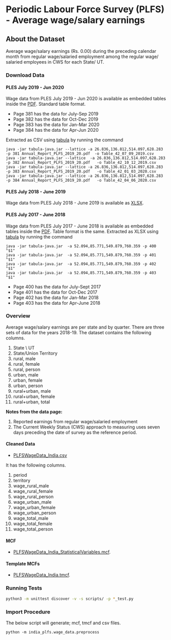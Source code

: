 # Periodic Labour Force Survey (PLFS) - Average wage/salary earnings


## About the Dataset
Average wage/salary earnings (Rs. 0.00) during the preceding calendar month from regular wage/salaried employment among the regular wage/ salaried employees in CWS for each State/ UT.


### Download Data

#### PLES July 2019 - Jun 2020
Wage data from PLES July 2019 - Jun 2020 is available as embedded tables inside the  [PDF](http://mospi.nic.in/sites/default/files/publication_reports/Annual_Report_PLFS_2019_20.pdf). Standard table format.

* Page 381 has the data for July-Sep 2019 
* Page 382 has the data for Oct-Dec 2019
* Page 383 has the data for Jan-Mar 2020
* Page 384 has the data for Apr-Jun 2020

Extracted as CSV using [tabula](https://github.com/tabulapdf/tabula) by running the command

```
java -jar tabula-java.jar --lattice -a 26.836,136.812,514.097,628.283 -p 381 Annual_Report_PLFS_2019_20.pdf  -o Table_42_07_09_2019.csv
java -jar tabula-java.jar --lattice  -a 26.836,136.812,514.097,628.283 -p 382 Annual_Report_PLFS_2019_20.pdf   -o Table_42_10_12_2019.csv
java -jar tabula-java.jar --lattice -a 26.836,136.812,514.097,628.283 -p 383 Annual_Report_PLFS_2019_20.pdf   -o Table_42_01_03_2020.csv
java -jar tabula-java.jar --lattice -a 26.836,136.812,514.097,628.283 -p 384 Annual_Report_PLFS_2019_20.pdf   -o Table_42_04_06_2020.csv
```

#### PLES July 2018 - June 2019
Wage data from PLES July 2018 - June 2019 is available as [XLSX](http://mospi.nic.in/sites/default/files/reports_and_publication/PLFS_2018_19_Anual/Table_42.xlsx).

#### PLES July 2017 - June 2018
Wage data from PLES July 2017 - June 2018 is available as embedded tables inside the  [PDF](http://mospi.nic.in/sites/default/files/publication_reports/Annual%20Report%2C%20PLFS%202017-18_31052019.pdf). Table format is the same. Extracted as XLSX using [tabula](https://github.com/tabulapdf/tabula) by running the command

```
java -jar tabula-java.jar  -a 52.094,85.771,549.879,760.359 -p 400 "$1" 
java -jar tabula-java.jar  -a 52.094,85.771,549.879,760.359 -p 401 "$1" 
java -jar tabula-java.jar  -a 52.094,85.771,549.879,760.359 -p 402 "$1" 
java -jar tabula-java.jar  -a 52.094,85.771,549.879,760.359 -p 403 "$1" 
```

* Page 400 has the data for July-Sept 2017 
* Page 401 has the data for Oct-Dec 2017      
* Page 402 has the data for Jan-Mar 2018
* Page 403 has the data for Apr-June 2018




### Overview

Average wage/salary earnings are per state and by quarter. There are three sets of data for the years 2018-19. The dataset contains the following columns.

1. State \ UT  
2. State/Union Territory
3. rural, male
4. rural, female
5. rural, person
6. urban, male
7. urban, female
8. urban, person
9. rural+urban, male
10. rural+urban, female
11. rural+urban, total


**Notes from the data page:** 
1. Reported earnings from regular wage/salaried employment
2. The Current Weekly Status (CWS) approach to measuring uses seven days preceding the date of survey as the reference period. 



#### Cleaned Data
- [PLFSWageData_India.csv](PLFSWageData_India.csv)

It has the following columns.

1. period
2. territory
3. wage_rural_male
4. wage_rural_female
5. wage_rural_person
6. wage_urban_male
7. wage_urban_female
8. wage_urban_person
9. wage_total_male
10. wage_total_female
11. wage_total_person

#### MCF
- [PLFSWageData_India_StatisticalVariables.mcf](PLFSWageData_India_StatisticalVariables.mcf).

#### Template MCFs
- [PLFSWageData_India.tmcf](PLFSWageData_India.tmcf).

### Running Tests

```bash
python3 -m unittest discover -v -s scripts/ -p *_test.py
```

### Import Procedure

The below script will generate; mcf, tmcf and csv files.

`python -m india_plfs.wage_data.preprocess`
